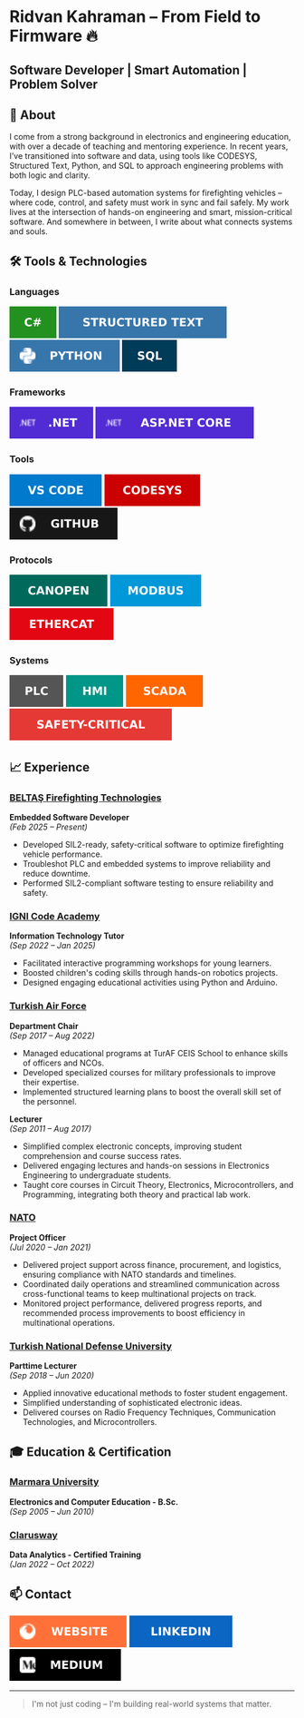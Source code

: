 # Ridvan Kahraman – From Field to Firmware 🔥
## Software Developer | Smart Automation | Problem Solver

## 🎯 About

I come from a strong background in electronics and engineering education, with over a decade of teaching and mentoring experience.
In recent years, I’ve transitioned into software and data, using tools like CODESYS, Structured Text, Python, and SQL to approach engineering problems with both logic and clarity.

Today, I design PLC-based automation systems for firefighting vehicles – where code, control, and safety must work in sync and fail safely.
My work lives at the intersection of hands-on engineering and smart, mission-critical software. And somewhere in between, I write about what connects systems and souls.

## 🛠️ Tools & Technologies

### Languages

[![C#](assets/badges/C%20Sharp.svg)](#languages)
[![Structured Text](assets/badges/Structured%20Text.svg)](#languages)
[![Python](assets/badges/Python.svg)](#languages)
[![SQL](assets/badges/SQL.svg)](#languages)  

### Frameworks

[![.NET](assets/badges/NET.svg)](#frameworks)
[![ASP.NET Core](assets/badges/ASP.svg)](#frameworks)  

### Tools

[![VS Code](assets/badges/VS%20Code.svg)](#tools)
[![CODESYS](assets/badges/CODESYS.svg)](#tools)
[![GitHub](assets/badges/GitHub.svg)](#tools)  

### Protocols

[![CANopen](assets/badges/CANopen.svg)](#protocols)
[![Modbus](assets/badges/Modbus.svg)](#protocols)
[![EtherCAT](assets/badges/EtherCAT.svg)](#protocols)  

### Systems

[![PLC](assets/badges/PLC.svg)](#systems) 
[![HMI](assets/badges/HMI.svg)](#systems)
[![SCADA](assets/badges/SCADA.svg)](#systems)
[![Safety-Critical](assets/badges/Safety--Critical.svg)](#systems)  

## 📈 Experience

### [**BELTAŞ Firefighting Technologies**](https://beltasyangin.com)  

**Embedded Software Developer**  
*(Feb 2025 – Present)*  

- Developed SIL2-ready, safety-critical software to optimize firefighting vehicle performance.
- Troubleshot PLC and embedded systems to improve reliability and reduce downtime.
- Performed SIL2-compliant software testing to ensure reliability and safety.  
  

### [**IGNI Code Academy**](https://ignicode.com/)  

**Information Technology Tutor**  
*(Sep 2022 – Jan 2025)*  

- Facilitated interactive programming workshops for young learners.
- Boosted children's coding skills through hands-on robotics projects.
- Designed engaging educational activities using Python and Arduino.  
  

### [**Turkish Air Force**](https://www.hvkk.tsk.tr)  

**Department Chair**  
*(Sep 2017 – Aug 2022)*  

- Managed educational programs at TurAF CEIS School to enhance skills of officers and NCOs.
- Developed specialized courses for military professionals to improve their expertise.
- Implemented structured learning plans to boost the overall skill set of the personnel.  

**Lecturer**  
*(Sep 2011 – Aug 2017)*  

- Simplified complex electronic concepts, improving student comprehension and course success rates.
- Delivered engaging lectures and hands-on sessions in Electronics Engineering to undergraduate students.
- Taught core courses in Circuit Theory, Electronics, Microcontrollers, and Programming, integrating both theory and practical lab work.  
  

### [**NATO**](https://www.nato.int)  

**Project Officer**  
*(Jul 2020 – Jan 2021)*  

- Delivered project support across finance, procurement, and logistics, ensuring compliance with NATO standards and timelines.
- Coordinated daily operations and streamlined communication across cross-functional teams to keep multinational projects on track.
- Monitored project performance, delivered progress reports, and recommended process improvements to boost efficiency in multinational operations.  
  

### [**Turkish National Defense University**](https://www.msu.edu.tr)  

**Parttime Lecturer**  
*(Sep 2018 – Jun 2020)*  

- Applied innovative educational methods to foster student engagement.
- Simplified understanding of sophisticated electronic ideas.
- Delivered courses on Radio Frequency Techniques, Communication Technologies, and Microcontrollers.  

## 🎓 Education & Certification

### [**Marmara University**](https://www.marmara.edu.tr)  

**Electronics and Computer Education - B.Sc.**  
*(Sep 2005 – Jun 2010)*  
  

### [**Clarusway**](https://clarusway.com/)  

**Data Analytics - Certified Training**  
*(Jan 2022 – Oct 2022)*  

## 📫 Contact

[![Website](assets/images/Website.svg)](https://tridvankahraman.github.io/)
[![LinkedIn](assets/images/LinkedIn.svg)](https://www.linkedin.com/in/tridvankahraman/) 
[![Medium](assets/images/Medium.svg)](https://medium.com/@tridvankahraman/)  

---

> I'm not just coding – I'm building real-world systems that matter.  
